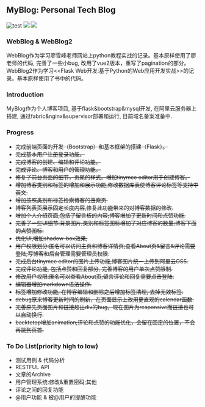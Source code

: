 ## MyBlog: Personal Tech Blog 
![test](https://img.shields.io/badge/framework-flask0.12-brightgreen.svg)
![](https://img.shields.io/badge/frontend-bootstrap3-green.svg)
![](https://img.shields.io/badge/database-mysql5.7-blue.svg)

### WebBlog & WebBlog2
WebBlog作为学习廖雪峰老师网站上python教程实战的记录。基本原样使用了廖老师的代码, 完善了一些小bug, 改用了vue2版本，重写了pagination的部分。  
WebBlog2作为学习<<Flask Web开发:基于Python的Web应用开发实战>>的记录。基本原样使用了书中的代码。

### Introduction
MyBlog作为个人博客项目, 基于flask&bootstrap&mysql开发, 在阿里云服务器上搭建, 通过fabric&nginx&supervisor部署和运行, 目前域名备案准备中.

### Progress
* <del>完成前端页面的开发（Bootstrap）和基本框架的搭建（Flask）。</del>
* <del>完成基本用户注册登录功能。</del>
* <del>完成博客的创建、编辑和评论功能。</del>
* <del>完成评论、博客和用户的管理功能。</del>
* <del>修复了前台页面的细节，页尾的样式。增加tinymce editor用于创建博客。</del>
* <del>增加博客类别和标签的增加和展示功能,修改数据库表使博客评论标签等支持中英文.</del>
* <del>增加按照类别和标签检索博客的搜索页.</del>
* <del>博客列表页展示固定长度内容,修复此功能带来的对博客数据的修改.</del>
* <del>增加个人介绍页面,包括了留言板的内容;博客增加了更新时间和点赞功能.</del>
* <del>完善了一些UI细节:背景图片;类别和标签图标增加了对应博客的数量;博客下面的点赞图标.</del>
* <del>优化UI,增加shadow-box效果;</del>
* <del>用户权限划分:匿名可以访问主页和博客详情页;查看About页&留言&评论需要登陆;写博客和后台管理需要管理员权限.</del>
* <del>完成后台tinymce editor的图片上传功能,博客图片统一上传到阿里云OSS.</del>
* <del>完成评论功能, 包括点赞和回复部分, 完善博客的用户单次点赞限制.</del>
* <del>修改用户权限:匿名可以查看About页;留言评论和回复需要点击登陆.</del>
* <del>编辑器增加markdown语法操作.</del>
* <del>标签增加修改功能, 在博客编辑和删除之后增加标签清理, 去掉无效标签.</del>
* <del>debug原来博客更新时间的刷新，在页面显示上改用更直观的calendar函数.</del>
* <del>完善原先页面图片和链接超出div的bug，现在图片为responsive而链接也可以自动换行.</del>
* <del>backtotop增加animation;评论和点赞的功能优化，会留在固定的位置，不会再跳到页首.</del>

### To Do List(priority high to low)
* 测试用例 & 代码分析
* RESTFUL API
* 文章的Archive
* 用户管理系统:修改&重置密码;其他
* 评论之间的回复功能
* @用户功能 & 被@用户的提醒功能
